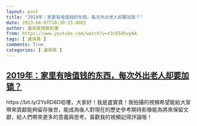 ```yaml
---
layout: post
title: "2019年：家里有啥值钱的东西，每次外出老人却要加锁？"
date: 2023-08-07T10:30:15.000Z
author: 盧保貴視覺影像
from: https://www.youtube.com/watch?v=t3c654hvpAA
tags: [ 盧保貴 ]
comments: True
categories: [ 盧保貴 ]
---
```

<!--1691404215000-->
[2019年：家里有啥值钱的东西，每次外出老人却要加锁？](https://www.youtube.com/watch?v=t3c654hvpAA)
------

<div>
https://bit.ly/2YsRD8D哈嘍，大家好！我是盧寶貴！我拍攝的視頻希望能給大家帶來貢獻能夠留存後世，能成為後人對現在的歷史參考期待影像能為將來保留文獻，給人們帶來更多的意義與思考。喜歡我的視頻記得評論哦！
</div>
